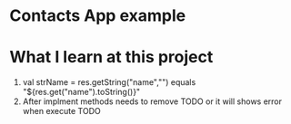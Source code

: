 # Contacts App example

# What I learn at this project
1. val strName = res.getString("name","") equals "${res.get("name").toString()}"
2. After implment methods needs to remove TODO or it will shows error when execute TODO
        
